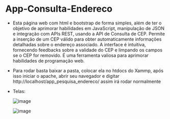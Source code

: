 # App-Consulta-Endereco

- Esta página web com html e bootstrap de forma simples, além de ter o objetivo de aprimorar habilidades em JavaScript, manipulação de JSON e integração com APIs REST, usando a API de Consulta de CEP. Permite a inserção de um CEP válido para obter automaticamente informações detalhadas sobre o endereço associado. A interface é intuitiva, fornecendo feedbacks sobre a validade do CEP e limpando os campos se o CEP for removido. É uma ferramenta valiosa para aprimorar habilidades de programação web.

- Para rodar basta baixar a pasta, colocar ela no htdocs do Xammp, após isso iniciar o apache, abrir seu navegador e digitar http://localhost/app_pesquisa_endereco/ assim irá rodar normalmente

- Telas:

  ![image](https://github.com/felipesphair/App-Consulta-Endereco/assets/107360437/0c0b53ee-77c2-4f7f-ab0e-f39dbc562e5f)


  ![image](https://github.com/felipesphair/App-Consulta-Endereco/assets/107360437/b38d1aa0-945a-4002-8420-f157e5cc6eab)
